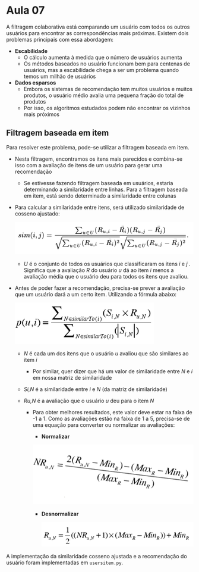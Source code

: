 # Aula 07

A filtragem colaborativa está comparando um usuário com todos os outros usuários para encontrar as correspondências mais próximas. Existem dois problemas principais com essa abordagem:

* **Escabilidade**
  * O cálculo aumenta à medida que o número de usuários aumenta
  * Os métodos baseados no usuário funcionam bem para centenas de usuários, mas a escabilidade chega a ser um problema quando temos um milhão de usuários
* **Dados esparsos**
  * Embora os sistemas de recomendação tem muitos usuários e muitos produtos, o usuário médio avalia uma pequena fração do total de produtos
  * Por isso, os algoritmos estudados podem não encontrar os vizinhos mais próximos

## Filtragem baseada em item

Para resolver este problema, pode-se utilizar a filtragem baseada em item.

* Nesta filtragem, encontramos os itens mais parecidos e combina-se isso com a avaliação de itens de um usuário para gerar uma recomendação

  * Se estivesse fazendo filtragem baseada em usuários, estaria determinando a similaridade entre linhas. Para a filtragem baseada em item, está sendo determinado a similaridade entre colunas

* Para calcular a similaridade entre itens, será utilizado similaridade de cosseno ajustado:

  ![](cosine-adjust.png)
  * *U* é o conjunto de todos os usuários que classificaram os itens *i* e *j* . Significa que a avaliação *R* do usuário *u* dá ao item *i* menos a avaliação média que o usuário deu para todos os itens que avaliou.

* Antes de poder fazer a recomendação, precisa-se prever a avaliação que um usuário dará a um certo item. Utilizando a fórmula abaixo:

  ![](prevision.png)

  * *N* é cada um dos itens que o usuário *u* avaliou que são similares ao item *i*

    * Por similar, quer dizer que há um valor de similaridade entre *N* e *i* em nossa matriz de similaridade

  * *Si,N* é a similaridade entre *i* e *N* (da matriz de similaridade)

  * *Ru,N* é a avaliação que o usuário *u* deu para o item *N*

    * Para obter melhores resultados, este valor deve estar na faixa de -1 a 1. Como as avaliações estão na faixa de 1 a 5, precisa-se de uma equação para converter ou normalizar as avaliações: 

      * **Normalizar**

      ![](normalize.png)

      * **Desnormalizar**

        ![](unnormalize.png)


A implementação da similaridade cosseno ajustada e a recomendação do usuário foram implementadas em `usersitem.py`.
